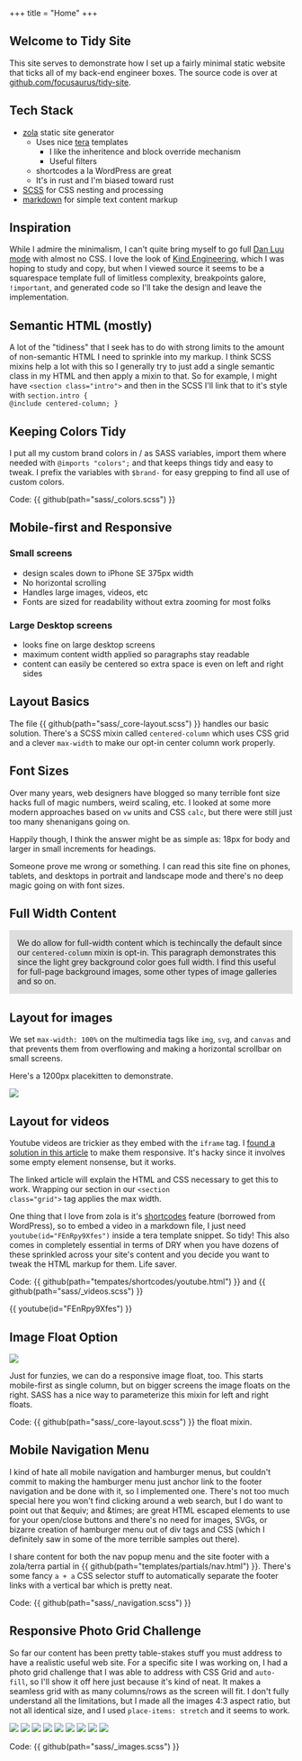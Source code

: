 +++
title = "Home"
+++
<section class="grid">

# Welcome to Tidy Site

This site serves to demonstrate how I set up a fairly minimal static website that ticks all of my back-end engineer boxes. The source code is over at [github.com/focusaurus/tidy-site](https://github.com/focusaurus/tidy-site).

## Tech Stack

* [zola](https://getzola.org) static site generator
  * Uses nice [tera](https://tera.netlify.app/) templates
    * I like the inheritence and block override mechanism
    * Useful filters
  * shortcodes a la WordPress are great
  * It's in rust and I'm biased toward rust
* [SCSS](https://sass-lang.com/) for CSS nesting and processing
* [markdown](https://www.markdownguide.org/) for simple text content markup

## Inspiration

While I admire the minimalism, I can't quite bring myself to go full [Dan Luu mode](https://danluu.com/) with almost no CSS. I love the look of [Kind Engineering](https://kind.engineering), which I was hoping to study and copy, but when I viewed source it seems to be a squarespace template full of limitless complexity, breakpoints galore, <code>!important</code>, and generated code so I'll take the design and leave the implementation.

## Semantic HTML (mostly)

A lot of the "tidiness" that I seek has to do with strong limits to the amount of non-semantic HTML I need to sprinkle into my markup. I think SCSS mixins help a lot with this so I generally try to just add a single semantic class in my HTML and then apply a mixin to that. So for example, I might have <code>&lt;section class=&quot;intro&quot;&gt;</code> and then in the SCSS I'll link that to it's style with <code>section.intro { @include centered-column; }</code>

## Keeping Colors Tidy

I put all my custom brand colors in / as SASS variables, import them where needed with <code>@imports "colors";</code> and that keeps things tidy and easy to tweak. I prefix the variables with <code>$brand-</code> for easy grepping to find all use of custom colors.

Code: {{ github(path="sass/_colors.scss") }}

## Mobile-first and Responsive

### Small screens

* design scales down to iPhone SE 375px width 
* No horizontal scrolling
* Handles large images, videos, etc
* Fonts are sized for readability without extra zooming for most folks

### Large Desktop screens

* looks fine on large desktop screens
* maximum content width applied so paragraphs stay readable
* content can easily be centered so extra space is even on left and right sides
  
## Layout Basics

The file {{ github(path="sass/_core-layout.scss") }} handles our basic solution. There's a SCSS mixin called `centered-column` which uses CSS grid and a clever `max-width` to make our opt-in center column work properly.

## Font Sizes

Over many years, web designers have blogged so many terrible font size hacks full of magic numbers, weird scaling, etc. I looked at some more modern approaches based on `vw` units and CSS `calc`, but there were still just too many shenanigans going on.

Happily though, I think the answer might be as simple as: 18px for body and larger in small increments for headings.

Someone prove me wrong or something. I can read this site fine on phones, tablets, and desktops in portrait and landscape mode and there's no deep magic going on with font sizes.

## Full Width Content

</section>

<section style="background-color: #ddd; padding: 1em;">
We do allow for full-width content which is techincally the default since our <code>centered-column</code> mixin is opt-in. This paragraph demonstrates this since the light grey background color goes full width. I find this useful for full-page background images, some other types of image galleries and so on.
</section>

<section class="grid">

## Layout for images

We set `max-width: 100%` on the multimedia tags like `img`, `svg`, and `canvas` and that prevents them from overflowing and making a horizontal scrollbar on small screens. 

Here's a 1200px placekitten to demonstrate.

![](https://placekitten.com/1200)

## Layout for videos

Youtube videos are trickier as they embed with the `iframe` tag. I [found a solution in this article](https://techstacker.com/how-to-responsive-youtube-videos/) to make them responsive. It's hacky since it involves some empty element nonsense, but it works.

The linked article will explain the HTML and CSS necessary to get this to work. Wrapping our section in our <code>&lt;section class="grid"&gt;</code> tag applies the max width.

One thing that I love from zola is it's [shortcodes](https://www.getzola.org/documentation/content/shortcodes/) feature (borrowed from WordPress), so to embed a video in a markdown file, I just need <code>youtube(id="FEnRpy9Xfes")</code> inside a tera template snippet. So tidy! This also comes in completely essential in terms of DRY when you have dozens of these sprinkled across your site's content and you decide you want to tweak the HTML markup for them. Life saver.

Code: {{ github(path="tempates/shortcodes/youtube.html") }} and  {{ github(path="sass/_videos.scss") }}

{{ youtube(id="FEnRpy9Xfes") }}

## Image Float Option

<div class="demo-float">
<img src="https://placekitten.com/320/350">
<p>Just for funzies, we can do a responsive image float, too. This starts mobile-first as single column, but on bigger screens the image floats on the right. SASS has a nice way to parameterize this mixin for left and right floats.</p>
</div>

Code: {{ github(path="sass/_core-layout.scss") }} the float mixin.

## Mobile Navigation Menu

I kind of hate all mobile navigation and hamburger menus, but couldn't commit to making the hamburger menu just anchor link to the footer navigation and be done with it, so I implemented one. There's not too much special here you won't find clicking around a web search, but I do want to point out that &amp;equiv; and &amp;times; are great HTML escaped elements to use for your open/close buttons and there's no need for images, SVGs, or bizarre creation of hamburger menu out of div tags and CSS (which I definitely saw in some of the more terrible samples out there).

I share content for both the nav popup menu and the site footer with a zola/terra partial in {{ github(path="templates/partials/nav.html") }}. There's some fancy <code>a + a</code> CSS selector stuff to automatically separate the footer links with a vertical bar which is pretty neat.

Code: {{ github(path="sass/_navigation.scss") }}

## Responsive Photo Grid Challenge

So far our content has been pretty table-stakes stuff you must address to have a realistic useful web site. For a specific site I was working on, I had a photo grid challenge that I was able to address with CSS Grid and <code>auto-fill</code>, so I'll show it off here just because it's kind of neat. It makes a seamless grid with as many columns/rows as the screen will fit. I don't fully understand all the limitations, but I made all the images 4:3 aspect ratio, but not all identical size, and I used <code>place-items: stretch</code> and it seems to work.
</section>

<section class="gallery">
<img src="https://placekitten.com/400/300">
<img src="https://placekitten.com/800/600">
<img src="https://placekitten.com/400/300">
<img src="https://placekitten.com/600/450">
<img src="https://placekitten.com/800/600">
<img src="https://placekitten.com/600/450">
<img src="https://placekitten.com/400/300">
<img src="https://placekitten.com/600/450">
<img src="https://placekitten.com/800/600">
</section>

Code: {{ github(path="sass/_images.scss") }}
